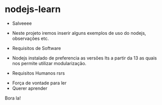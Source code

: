 # nodejs-learn

* Salveeee
* Neste projeto iremos inserir alguns exemplos de uso do nodejs, observações etc.

* Requisitos de Software
- Nodejs instalado de preferencia as versões lts a partir da 13 as quais nos permite utilizar modularização.


* Requisitos Humanos rsrs
- Força de vontade para ler
- Querer aprender 

Bora la!

